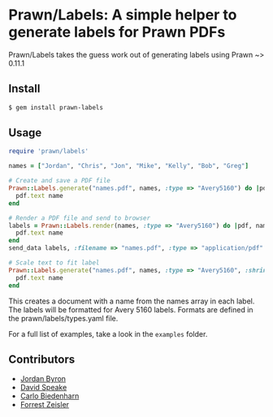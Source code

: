 # Prawn/Labels: A simple helper to generate labels for Prawn PDFs

Prawn/Labels takes the guess work out of generating labels using Prawn ~> 0.11.1

## Install

```bash
$ gem install prawn-labels
```

## Usage

```ruby
require 'prawn/labels'

names = ["Jordan", "Chris", "Jon", "Mike", "Kelly", "Bob", "Greg"]

# Create and save a PDF file
Prawn::Labels.generate("names.pdf", names, :type => "Avery5160") do |pdf, name|
  pdf.text name
end

# Render a PDF file and send to browser
labels = Prawn::Labels.render(names, :type => "Avery5160") do |pdf, name|
  pdf.text name
end
send_data labels, :filename => "names.pdf", :type => "application/pdf"

# Scale text to fit label
Prawn::Labels.generate("names.pdf", names, :type => "Avery5160", :shrink_to_fit => true) do |pdf, name|
  pdf.text name
end
```

This creates a document with a name from the names array in each label. The labels will be formatted for Avery 5160 labels. Formats are defined in the prawn/labels/types.yaml file.

For a full list of examples, take a look in the `examples` folder.

## Contributors

- [Jordan Byron](http://jordanbyron.com)
- [David Speake](mailto:david@verycleverstuff.co.uk)
- [Carlo Biedenharn](mailto:cbieden@mit.edu)
- [Forrest Zeisler](https://github.com/forrest)
